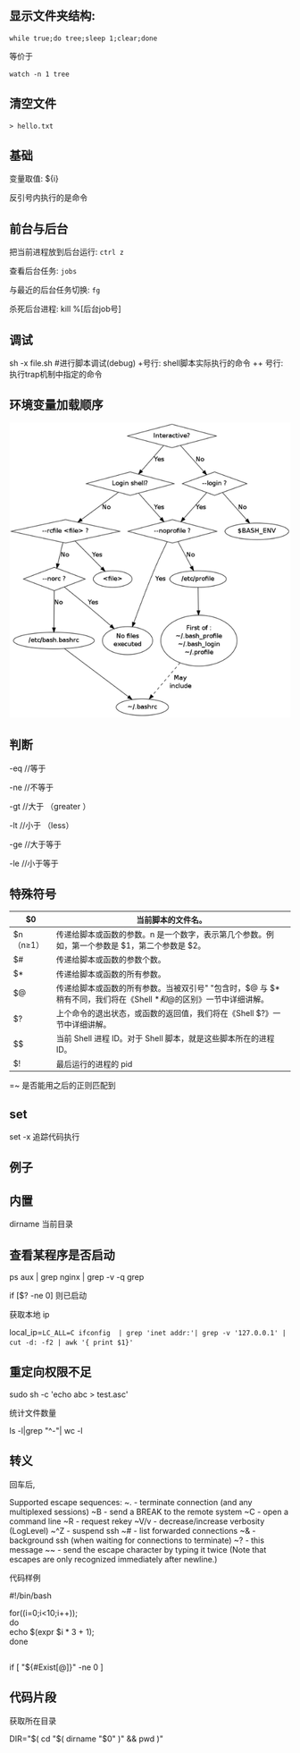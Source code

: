 ## 显示文件夹结构:
```shell
while true;do tree;sleep 1;clear;done
```
等价于
```
watch -n 1 tree
```


## 清空文件
```
> hello.txt
```

## 基础

变量取值: ${i}

反引号内执行的是命令

## 前台与后台

把当前进程放到后台运行: `ctrl z`

查看后台任务: `jobs`

与最近的后台任务切换: `fg`

杀死后台进程: kill %[后台job号]

## 调试

sh -x file.sh   #进行脚本调试(debug)
+号行:  shell脚本实际执行的命令
++ 号行: 执行trap机制中指定的命令


## 环境变量加载顺序

![bash脚本加载顺序](/images/bash启动顺序.png)

## 判断

-eq           //等于

-ne           //不等于

-gt            //大于 （greater ）

-lt            //小于  （less）

-ge            //大于等于

-le            //小于等于



## 特殊符号

$0 | 当前脚本的文件名。
---|-------
$n（n≥1） | 传递给脚本或函数的参数。n 是一个数字，表示第几个参数。例如，第一个参数是 $1，第二个参数是 $2。
$# | 传递给脚本或函数的参数个数。
$* | 传递给脚本或函数的所有参数。
$@ | 传递给脚本或函数的所有参数。当被双引号" "包含时，$@ 与 $* 稍有不同，我们将在《Shell $*和$@的区别》一节中详细讲解。
$? | 上个命令的退出状态，或函数的返回值，我们将在《Shell $?》一节中详细讲解。
$$ | 当前 Shell 进程 ID。对于 Shell 脚本，就是这些脚本所在的进程 ID。
$! | 最后运行的进程的 pid


=~ 是否能用之后的正则匹配到


## set

set -x 追踪代码执行

## 例子

## 内置

dirname 当前目录

## 查看某程序是否启动

ps aux | grep nginx | grep -v -q grep

if [$? -ne 0] 则已启动


获取本地 ip


local_ip=`LC_ALL=C ifconfig  | grep 'inet addr:'| grep -v '127.0.0.1' | cut -d: -f2 | awk '{ print $1}'`

## 重定向权限不足

sudo sh -c 'echo abc > test.asc'

统计文件数量

ls -l|grep "^-"| wc -l

## 转义

回车后,

Supported escape sequences:
 ~.   - terminate connection (and any multiplexed sessions)
 ~B   - send a BREAK to the remote system
 ~C   - open a command line
 ~R   - request rekey
 ~V/v - decrease/increase verbosity (LogLevel)
 ~^Z  - suspend ssh
 ~#   - list forwarded connections
 ~&   - background ssh (when waiting for connections to terminate)
 ~?   - this message
 ~~   - send the escape character by typing it twice
(Note that escapes are only recognized immediately after newline.)

代码样例

#!/bin/bash  
  
for((i=0;i<10;i++));  
do   
echo $(expr $i \* 3 + 1);  
done

##

if [ "${#Exist[@]}" -ne 0 ]

## 代码片段

获取所在目录

DIR="$( cd "$( dirname "$0"  )" && pwd  )"
